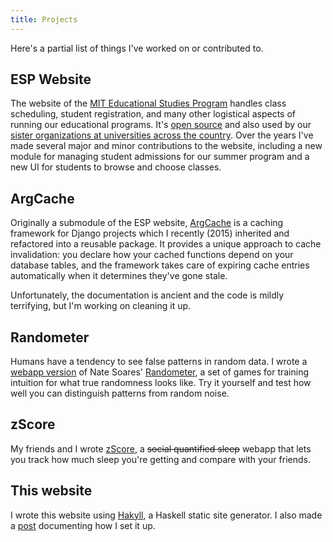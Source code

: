 ```yaml
---
title: Projects
---
```


Here's a partial list of things I've worked on or contributed to.

## ESP Website

The website of the [MIT Educational Studies Program](https://esp.mit.edu) handles class scheduling, student registration, and many other logistical aspects of running our educational programs. It's [open source](https://github.com/learning-unlimited/ESP-Website) and also used by our [sister organizations at universities across the country](http://learningu.org/). Over the years I've made several major and minor contributions to the website, including a new module for managing student admissions for our summer program and a new UI for students to browse and choose classes.

## ArgCache

Originally a submodule of the ESP website, [ArgCache](https://github.com/luac/django-argcache) is a caching framework for Django projects which I recently (2015) inherited and refactored into a reusable package.
It provides a unique approach to cache invalidation: you declare how your cached functions depend on your database tables, and the framework takes care of        expiring cache entries automatically when it determines they've gone stale.

Unfortunately, the documentation is ancient and the code is mildly terrifying, but I'm working on cleaning it up.

## Randometer

Humans have a tendency to see false patterns in random data. I wrote a [webapp version](http://web.mit.edu/lua/Public/randometer/) of Nate Soares' [Randometer](http://mindingourway.com/randometer/), a set of games for training intuition for what true randomness looks like. Try it yourself and test how well you can distinguish patterns from random noise.

## zScore

My friends and I wrote [zScore](https://zscore.mit.edu), a ~~social quantified sleep~~ webapp that lets you track how much sleep you're getting and compare with your friends.

## This website

I wrote this website using [Hakyll](http://jaspervdj.be/hakyll/), a Haskell static site generator. I also made a [post](/posts/2015-01-06-site-setup.html) documenting how I set it up.
